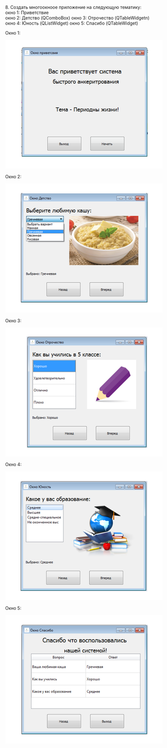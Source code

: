 ﻿﻿8. Создать многоокноое приложение на следующую тематику:  
	окно 1: Приветствие  
	окно 2:	Детство (QComboBox)
	окно 3: Отрочество (QTableWidgetn)  
	окно 4: Юность (QListWidget)
	окно 5: Спасибо (QTableWidget)  



Окно 1:




![srcreenshot](screen.png)



Окно 2:




![srcreenshot](screen2.png)



Окно 3:




![srcreenshot](screen3.png)



Окно 4:




![srcreenshot](screen4.png)



Окно 5:




![srcreenshot](screen5.png)
